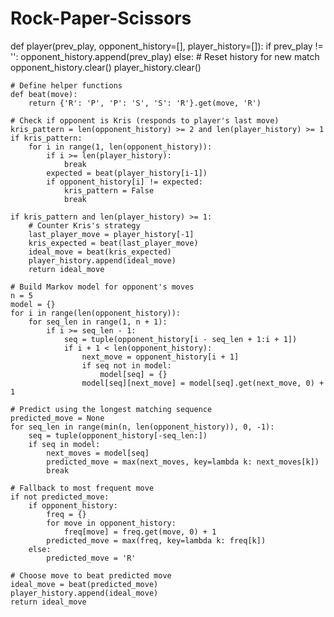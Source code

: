 # Rock-Paper-Scissors
def player(prev_play, opponent_history=[], player_history=[]):
    if prev_play != '':
        opponent_history.append(prev_play)
    else:
        # Reset history for new match
        opponent_history.clear()
        player_history.clear()

    # Define helper functions
    def beat(move):
        return {'R': 'P', 'P': 'S', 'S': 'R'}.get(move, 'R')

    # Check if opponent is Kris (responds to player's last move)
    kris_pattern = len(opponent_history) >= 2 and len(player_history) >= 1
    if kris_pattern:
        for i in range(1, len(opponent_history)):
            if i >= len(player_history):
                break
            expected = beat(player_history[i-1])
            if opponent_history[i] != expected:
                kris_pattern = False
                break

    if kris_pattern and len(player_history) >= 1:
        # Counter Kris's strategy
        last_player_move = player_history[-1]
        kris_expected = beat(last_player_move)
        ideal_move = beat(kris_expected)
        player_history.append(ideal_move)
        return ideal_move

    # Build Markov model for opponent's moves
    n = 5
    model = {}
    for i in range(len(opponent_history)):
        for seq_len in range(1, n + 1):
            if i >= seq_len - 1:
                seq = tuple(opponent_history[i - seq_len + 1:i + 1])
                if i + 1 < len(opponent_history):
                    next_move = opponent_history[i + 1]
                    if seq not in model:
                        model[seq] = {}
                    model[seq][next_move] = model[seq].get(next_move, 0) + 1

    # Predict using the longest matching sequence
    predicted_move = None
    for seq_len in range(min(n, len(opponent_history)), 0, -1):
        seq = tuple(opponent_history[-seq_len:])
        if seq in model:
            next_moves = model[seq]
            predicted_move = max(next_moves, key=lambda k: next_moves[k])
            break

    # Fallback to most frequent move
    if not predicted_move:
        if opponent_history:
            freq = {}
            for move in opponent_history:
                freq[move] = freq.get(move, 0) + 1
            predicted_move = max(freq, key=lambda k: freq[k])
        else:
            predicted_move = 'R'

    # Choose move to beat predicted move
    ideal_move = beat(predicted_move)
    player_history.append(ideal_move)
    return ideal_move
